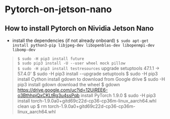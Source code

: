 # Pytorch-on-jetson-nano
## How to install Pytorch on Nividia Jetson Nano
* install the dependencies (if not already onboard) 
  ```$ sudo apt-get install python3-pip libjpeg-dev libopenblas-dev libopenmpi-dev libomp-dev ```  
> ``` $ sudo -H pip3 install future ```  
> ``` $ sudo pip3 install -U --user wheel mock pillow ```  
> ``` $ sudo -H pip3 install testresources ```
 upgrade setuptools 47.1.1 -> 57.4.0'
$ sudo -H pip3 install --upgrade setuptools
$ sudo -H pip3 install Cython
 install gdown to download from Google drive
$ sudo -H pip3 install gdown
 download the wheel
$ gdown https://drive.google.com/uc?id=12UiREE6-o3BthhpjQxCKLtRg3u4ssPqb
 install PyTorch 1.9.0
$ sudo -H pip3 install torch-1.9.0a0+gitd69c22d-cp36-cp36m-linux_aarch64.whl
 clean up
$ rm torch-1.9.0a0+gitd69c22d-cp36-cp36m-linux_aarch64.whl

